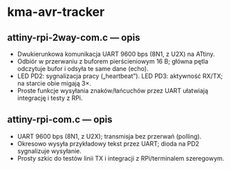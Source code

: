 # kma-avr-tracker

## attiny-rpi-2way-com.c — opis
- Dwukierunkowa komunikacja UART 9600 bps (8N1, z U2X) na ATtiny.
- Odbiór w przerwaniu z buforem pierścieniowym 16 B; główna pętla odczytuje bufor i odsyła te same dane (echo).
- LED PD2: sygnalizacja pracy („heartbeat”). LED PD3: aktywność RX/TX; na starcie obie migają 3×.
- Proste funkcje wysyłania znaków/łańcuchów przez UART ułatwiają integrację i testy z RPi.

## attiny-rpi-com.c — opis
- UART 9600 bps (8N1, z U2X); transmisja bez przerwań (polling).
- Okresowo wysyła przykładowy tekst przez UART; dioda na PD2 sygnalizuje wysyłanie.
- Prosty szkic do testów linii TX i integracji z RPi/terminalem szeregowym.